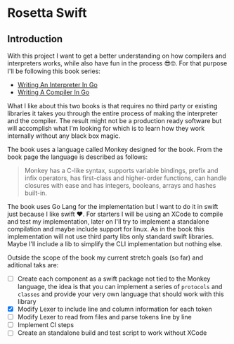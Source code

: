 # Rosetta Swift

## Introduction

With this project I want to get a better understanding on how compilers and interpreters works, while
also have fun in the process 😎🤓. For that purpose  I'll be following this book series:

- [Writing An Interpreter In Go](https://interpreterbook.com)
- [Writing A Compiler In Go](https://compilerbook.com)

What I like about this two books is that requires no third party or existing libraries it takes you through
the entire process of making the interpreter and the compiler. The result might not be a production
ready software but will accomplish what I'm looking for which is to learn how they work internally without any
black box magic.

The book uses a language called Monkey designed for the book. From the book page the language is described as follows:

> Monkey has a C-like syntax, supports variable bindings, prefix and infix operators, has first-class and
> higher-order functions, can handle closures with ease and has integers, booleans, arrays and hashes
> built-in.

The book uses Go Lang for the implementation but I want to do it in swift just because I like swift ❤️. For
starters I will be using an XCode to compile and test my implementation, later on I'll try to implement a
standalone compilation and maybe include support for linux. As in the book this implementation will not
use third party libs only standard swift libraries. Maybe I'll include a lib to simplify the CLI
implementation but nothing else.

Outside the scope of the book my current stretch goals (so far) and aditional taks are:

- [ ] Create each component as a swift package not tied to the Monkey language, the idea is that you can
implement a series of `protocols` and `classes` and provide your very own language that should work
with this library
- [X] Modify Lexer to include line and column information for each token
- [ ] Modify Lexer to read from files and parse tokens line by line
- [ ] Implement CI steps
- [ ] Create an standalone build and test script to work without XCode
